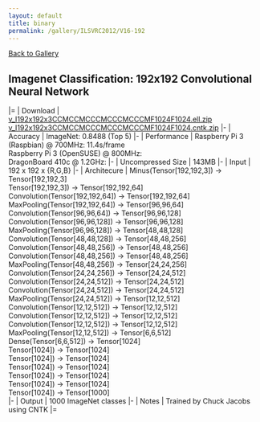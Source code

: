 ```yaml
---
layout: default
title: binary
permalink: /gallery/ILSVRC2012/V16-192
---
```


[Back to Gallery](/ELL/gallery)

## Imagenet Classification: 192x192 Convolutional Neural Network

|=
| Download | [v_I192x192x3CCMCCMCCCMCCCMCCCMF1024F1024.ell.zip](https://github.com/Microsoft/ELL-models/raw/master/models/ILSVRC2012/v_I192x192x3CCMCCMCCCMCCCMCCCMF1024F1024/v_I192x192x3CCMCCMCCCMCCCMCCCMF1024F1024.ell.zip) [v_I192x192x3CCMCCMCCCMCCCMCCCMF1024F1024.cntk.zip](https://github.com/Microsoft/ELL-models/raw/master/models/ILSVRC2012/v_I192x192x3CCMCCMCCCMCCCMCCCMF1024F1024/v_I192x192x3CCMCCMCCCMCCCMCCCMF1024F1024.cntk.zip)
|-
| Accuracy | ImageNet: 0.8488 (Top 5)
|-
| Performance | Raspberry Pi 3 (Raspbian) @ 700MHz: 11.4s/frame<br>Raspberry Pi 3 (OpenSUSE) @ 800MHz: <br>DragonBoard 410c @ 1.2GHz:
|-
| Uncompressed Size | 143MB
|-
| Input | 192 x 192 x {R,G,B}
|-
| Architecure | Minus(Tensor[192,192,3]) -> Tensor[192,192,3]<br>Tensor[192,192,3]) -> Tensor[192,192,64]<br>Convolution(Tensor[192,192,64]) -> Tensor[192,192,64]<br>MaxPooling(Tensor[192,192,64]) -> Tensor[96,96,64]<br>Convolution(Tensor[96,96,64]) -> Tensor[96,96,128]<br>Convolution(Tensor[96,96,128]) -> Tensor[96,96,128]<br>MaxPooling(Tensor[96,96,128]) -> Tensor[48,48,128]<br>Convolution(Tensor[48,48,128]) -> Tensor[48,48,256]<br>Convolution(Tensor[48,48,256]) -> Tensor[48,48,256]<br>Convolution(Tensor[48,48,256]) -> Tensor[48,48,256]<br>MaxPooling(Tensor[48,48,256]) -> Tensor[24,24,256]<br>Convolution(Tensor[24,24,256]) -> Tensor[24,24,512]<br>Convolution(Tensor[24,24,512]) -> Tensor[24,24,512]<br>Convolution(Tensor[24,24,512]) -> Tensor[24,24,512]<br>MaxPooling(Tensor[24,24,512]) -> Tensor[12,12,512]<br>Convolution(Tensor[12,12,512]) -> Tensor[12,12,512]<br>Convolution(Tensor[12,12,512]) -> Tensor[12,12,512]<br>Convolution(Tensor[12,12,512]) -> Tensor[12,12,512]<br>MaxPooling(Tensor[12,12,512]) -> Tensor[6,6,512]<br>Dense(Tensor[6,6,512]) -> Tensor[1024]<br>Tensor[1024]) -> Tensor[1024]<br>Tensor[1024]) -> Tensor[1024]<br>Tensor[1024]) -> Tensor[1024]<br>Tensor[1024]) -> Tensor[1024]<br>Tensor[1024]) -> Tensor[1024]<br>Tensor[1024]) -> Tensor[1000]<br>
|-
| Output | 1000 ImageNet classes
|-
| Notes | Trained by Chuck Jacobs using CNTK
|=
